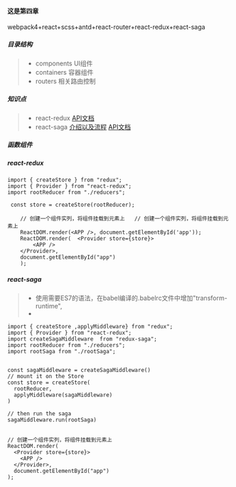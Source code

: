 #### 这是第四章

webpack4+react+scss+antd+react-router+react-redux+react-saga

##### 目录结构
> - components UI组件
> - containers 容器组件
> - routers 相关路由控制

##### 知识点

> - react-redux   [API文档](http://cn.redux.js.org/docs/basics/Store.html)
> - react-saga  [介绍以及流程](https://www.jianshu.com/p/cb2775dbe2f3) [API文档](https://redux-saga-in-chinese.js.org/docs/introduction/BeginnerTutorial.html)

#####  函数组件

##### react-redux 

```
import { createStore } from "redux";
import { Provider } from "react-redux";
import rootReducer from "./reducers";

 const store = createStore(rootReducer);

    // 创建一个组件实列，将组件挂载到元素上	// 创建一个组件实列，将组件挂载到元素上
    ReactDOM.render(<APP />, document.getElementById('app')); 	
    ReactDOM.render(  <Provider store={store}>  
        <APP />
    </Provider>,
    document.getElementById("app")
    );
```

#####  react-saga
> - 使用需要ES7的语法，在babel编译的.babelrc文件中增加"transform-runtime",
> - 
```
import { createStore ,applyMiddleware} from "redux";
import { Provider } from "react-redux";
import createSagaMiddleware  from "redux-saga";
import rootReducer from "./reducers";
import rootSaga from "./rootSaga";


const sagaMiddleware = createSagaMiddleware()
// mount it on the Store
const store = createStore(
  rootReducer,
  applyMiddleware(sagaMiddleware)
)

// then run the saga
sagaMiddleware.run(rootSaga)


// 创建一个组件实列，将组件挂载到元素上
ReactDOM.render(
  <Provider store={store}>
    <APP />
  </Provider>,
  document.getElementById("app")
);
```
#####




